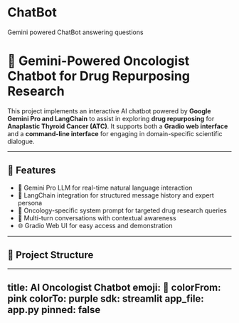 # ChatBot
Gemini powered ChatBot answering questions
# 🧠 Gemini-Powered Oncologist Chatbot for Drug Repurposing Research

This project implements an interactive AI chatbot powered by **Google Gemini Pro and LangChain** to assist in exploring **drug repurposing** for **Anaplastic Thyroid Cancer (ATC)**. It supports both a **Gradio web interface** and a **command-line interface** for engaging in domain-specific scientific dialogue.

---

## 🚀 Features

- 🤖 Gemini Pro LLM for real-time natural language interaction
- 🧬 LangChain integration for structured message history and expert persona
- 🧪 Oncology-specific system prompt for targeted drug research queries
- 💬 Multi-turn conversations with contextual awareness
- 🌐 Gradio Web UI for easy access and demonstration

---

## 📁 Project Structure

---
title: AI Oncologist Chatbot
emoji: 🧠
colorFrom: pink
colorTo: purple
sdk: streamlit
app_file: app.py
pinned: false
---




